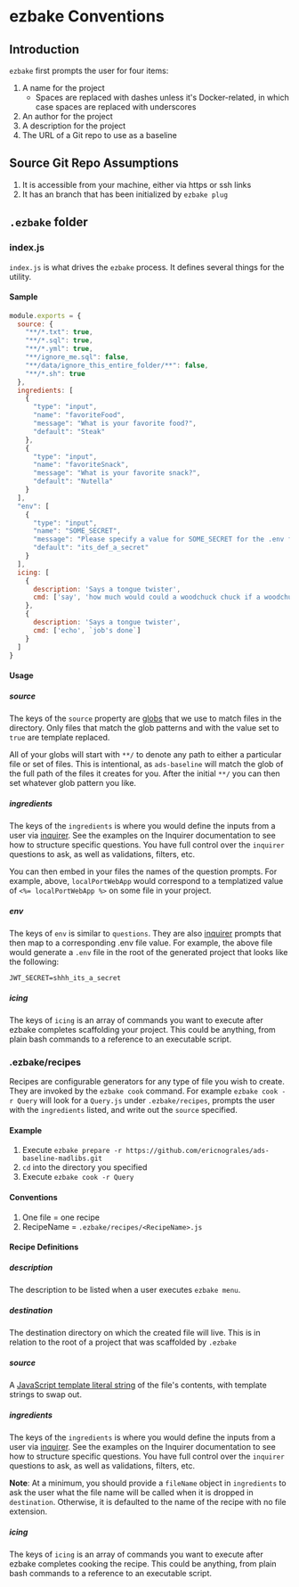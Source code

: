 # ezbake Conventions

## Introduction

`ezbake` first prompts the user for four items:

1. A name for the project
    * Spaces are replaced with dashes unless it's Docker-related, in which case spaces are replaced with underscores
1. An author for the project
1. A description for the project
1. The URL of a Git repo to use as a baseline

## Source Git Repo Assumptions

1. It is accessible from your machine, either via https or ssh links
1. It has an branch that has been initialized by `ezbake plug`

## `.ezbake` folder

### index.js

`index.js` is what drives the `ezbake` process. It defines several things for the utility.

#### Sample 

```js
module.exports = {
  source: { 
    "**/*.txt": true,
    "**/*.sql": true,
    "**/*.yml": true,
    "**/ignore_me.sql": false,
    "**/data/ignore_this_entire_folder/**": false,
    "**/*.sh": true
  },
  ingredients: [
    {
      "type": "input",
      "name": "favoriteFood",
      "message": "What is your favorite food?",
      "default": "Steak"
    },
    {
      "type": "input",
      "name": "favoriteSnack",
      "message": "What is your favorite snack?",
      "default": "Nutella"
    }
  ],
  "env": [
    {
      "type": "input",
      "name": "SOME_SECRET",
      "message": "Please specify a value for SOME_SECRET for the .env file",
      "default": "its_def_a_secret"
    }
  ],
  icing: [
    {
      description: 'Says a tongue twister',
      cmd: ['say', 'how much would could a woodchuck chuck if a woodchuck could chuck wood']
    },
    {
      description: 'Says a tongue twister',
      cmd: ['echo', `job's done`]
    }
  ]
}
```

#### Usage

##### source

The keys of the `source` property are [globs](https://www.npmjs.com/package/minimatch) that we use to match files in the directory. Only files that match the glob patterns and with the value set to `true` are template replaced.

All of your globs will start with `**/` to denote any path to either a particular file or set of files.  This is intentional, as `ads-baseline` will match the glob of the full path of the files it creates for you.  After the initial `**/` you can then set whatever glob pattern you like.

##### ingredients

The keys of the `ingredients` is where you would define the inputs from a user via [inquirer](https://www.npmjs.com/package/inquirer).  See the examples on the Inquirer documentation to see how to structure specific questions.  You have full control over the `inquirer` questions to ask, as well as validations, filters, etc.

You can then embed in your files the names of the question prompts.  For example, above, `localPortWebApp` would correspond to a templatized value of `<%= localPortWebApp %>` on some file in your project.

##### env

The keys of `env` is similar to `questions`. They are also [inquirer](https://www.npmjs.com/package/inquirer) prompts that then map to a corresponding .env file value.  For example, the above file would generate a `.env` file in the root of the generated project that looks like the following:

```
JWT_SECRET=shhh_its_a_secret
```

##### icing

The keys of `icing` is an array of commands you want to execute after ezbake completes scaffolding your project. This could be anything, from plain bash commands to a reference to an executable script.

### .ezbake/recipes

Recipes are configurable generators for any type of file you wish to create.  They are invoked by the `ezbake cook` command.  For example `ezbake cook -r Query` will look for a `Query.js` under `.ezbake/recipes`, prompts the user with the `ingredients` listed, and write out the `source` specified.

#### Example

1. Execute `ezbake prepare -r https://github.com/ericnograles/ads-baseline-madlibs.git`
1. `cd` into the directory you specified
1. Execute `ezbake cook -r Query`

#### Conventions

1. One file = one recipe
2. RecipeName = `.ezbake/recipes/<RecipeName>.js`

#### Recipe Definitions

##### description

The description to be listed when a user executes `ezbake menu`.

##### destination

The destination directory on which the created file will live. This is in relation to the root of a project that was scaffolded by `.ezbake`

##### source

A [JavaScript template literal string](https://developer.mozilla.org/en-US/docs/Web/JavaScript/Reference/Template_literals) of the file's contents, with template strings to swap out.

##### ingredients

The keys of the `ingredients` is where you would define the inputs from a user via [inquirer](https://www.npmjs.com/package/inquirer).  See the examples on the Inquirer documentation to see how to structure specific questions.  You have full control over the `inquirer` questions to ask, as well as validations, filters, etc.

**Note**: At a minimum, you should provide a `fileName` object in `ingredients` to ask the user what the file name will be called when it is dropped in `destination`. Otherwise, it is defaulted to the name of the recipe with no file extension.

##### icing

The keys of `icing` is an array of commands you want to execute after ezbake completes cooking the recipe. This could be anything, from plain bash commands to a reference to an executable script.

